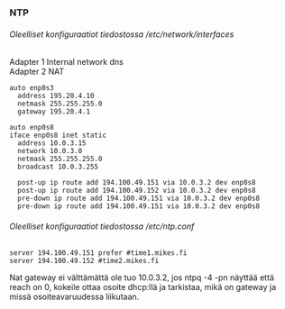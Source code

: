 ### NTP

###### Oleelliset konfiguraatiot tiedostossa /etc/network/interfaces

Adapter 1 Internal network dns  
Adapter 2 NAT  

```
auto enp0s3
  address 195.20.4.10
  netmask 255.255.255.0
  gateway 195.20.4.1
   
auto enp0s8
iface enp0s8 inet static
  address 10.0.3.15
  network 10.0.3.0
  netmask 255.255.255.0
  broadcast 10.0.3.255
 
  post-up ip route add 194.100.49.151 via 10.0.3.2 dev enp0s8
  post-up ip route add 194.100.49.152 via 10.0.3.2 dev enp0s8
  pre-down ip route add 194.100.49.151 via 10.0.3.2 dev enp0s8
  pre-down ip route add 194.100.49.151 via 10.0.3.2 dev enp0s8
  ```
  
  ###### Oleelliset konfiguraatiot tiedostossa /etc/ntp.conf
  ```
  server 194.100.49.151 prefer #time1.mikes.fi
  server 194.100.49.152 #time2.mikes.fi
  ```
  Nat gateway ei välttämättä ole tuo 10.0.3.2, jos ntpq -4 -pn näyttää että reach on 0,
  kokeile ottaa osoite dhcp:llä ja tarkistaa, mikä on gateway ja missä osoiteavaruudessa
  liikutaan.
